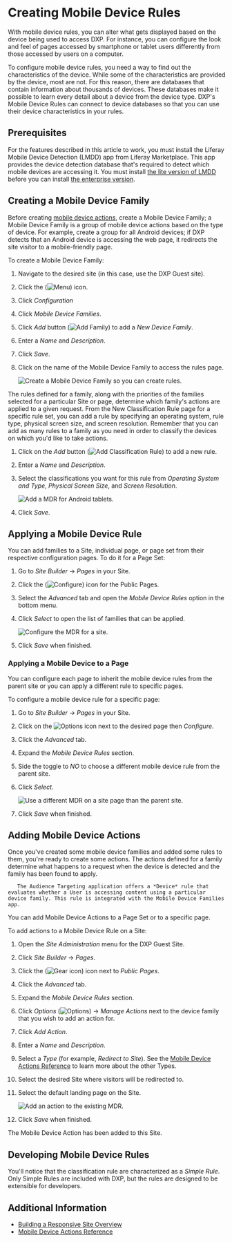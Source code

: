 # Creating Mobile Device Rules

With mobile device rules, you can alter what gets displayed based on the device being used to access DXP. For instance, you can configure the look and feel of pages accessed by smartphone or tablet users differently from those accessed by users on a computer.

To configure mobile device rules, you need a way to find out the characteristics of the device. While some of the characteristics are provided by the device, most are not. For this reason, there are databases that contain information about thousands of devices. These databases make it possible to learn every detail about a device from the device type. DXP's Mobile Device Rules can connect to device databases so that you can use their device characteristics in your rules.

## Prerequisites

For the features described in this article to work, you must install the Liferay Mobile Device Detection (LMDD) app from Liferay Marketplace. This app provides the device detection database that's required to detect which mobile devices are accessing it. You must install [the lite version of LMDD](https://web.liferay.com/marketplace/-/mp/application/92831494) before you can install [the enterprise version](https://web.liferay.com/marketplace/-/mp/application/35419014).

## Creating a Mobile Device Family

Before creating [mobile device actions](#adding-mobile-device-actions), create a Mobile Device Family; a Mobile Device Family is a group of mobile device actions based on the type of device. For example, create a group for all Android devices; if DXP detects that an Android device is accessing the web page, it redirects the site visitor to a mobile-friendly page.

To create a Mobile Device Family:

1. Navigate to the desired site (in this case, use the DXP Guest site).
1. Click the (![Menu](../../images/icon-menu.png)) icon.
1. Click *Configuration*
1. Click *Mobile Device Families*.
1. Click *Add* button (![Add Family](../../images/icon-add.png)) to add a *New Device Family*.
1. Enter a *Name* and *Description*.
1. Click *Save*.
1. Click on the name of the Mobile Device Family to access the rules page.

    ![Create a Mobile Device Family so you can create rules.](./creating-mobile-device-rules/images/mobile-device-families.png)

The rules defined for a family, along with the priorities of the families selected for a particular Site or page, determine which family's actions are applied to a given request. From the New Classification Rule page for a specific rule set, you can add a rule by specifying an operating system, rule type, physical screen size, and screen resolution. Remember that you can add as many rules to a family as you need in order to classify the devices on which you'd like to take actions.

1. Click on the *Add* button (![Add Classification Rule](../../images/icon-add.png)) to add a new rule.
1. Enter a *Name* and *Description*.
1. Select the classifications you want for this rule from *Operating System and Type*, *Physical Screen Size*, and *Screen Resolution*.

    ![Add a MDR for Android tablets.](creating-mobile-device-rules/images/02.png)

1. Click *Save*.

## Applying a Mobile Device Rule

You can add families to a Site, individual page, or page set from their respective configuration pages. To do it for a Page Set:

1. Go to *Site Builder* &rarr; *Pages* in your Site.
1. Click the (![Configure](../../images/icon-cog.png)) icon for the Public Pages.
1. Select the *Advanced* tab and open the *Mobile Device Rules* option in the bottom menu.
1. Click *Select* to open the list of families that can be applied.

    ![Configure the MDR for a site.](./creating-mobile-device-rules/images/03.png)

1. Click *Save* when finished.

### Applying a Mobile Device to a Page

You can configure each page to inherit the mobile device rules from the parent site or you can apply a different rule to specific pages.

To configure a mobile device rule for a specific page:

1. Go to *Site Builder* &rarr; *Pages* in your Site.
1. Click on the ![Options](../../images/icon-options.png) icon next to the desired page then *Configure*.
1. Click the *Advanced* tab.
1. Expand the *Mobile Device Rules* section.
1. Side the toggle to *NO* to choose a different mobile device rule from the parent site.
1. Click *Select*.

    ![Use a different MDR on a site page than the parent site.](./creating-mobile-device-rules/images/04.png)

1. Click *Save* when finished.

## Adding Mobile Device Actions

Once you've created some mobile device families and added some rules to them, you're ready to create some actions. The actions defined for a family determine what happens to a request when the device is detected and the family has been found to apply.

```tip::
   The Audience Targeting application offers a *Device* rule that evaluates whether a User is accessing content using a particular device family. This rule is integrated with the Mobile Device Families app.
```

You can add Mobile Device Actions to a Page Set or to a specific page.

To add actions to a Mobile Device Rule on a Site:

1. Open the *Site Administration* menu for the DXP Guest Site.
1. Click *Site Builder* &rarr; *Pages*.
1. Click the (![Gear icon](../../images/icon-cog.png)) icon next to *Public Pages*.
1. Click the *Advanced* tab.
1. Expand the *Mobile Device Rules* section.
1. Click *Options* (![Options](../../images/icon-actions.png)) &rarr; *Manage Actions* next to the device family that you wish to add an action for.
1. Click *Add Action*.
1. Enter a *Name* and *Description*.
1. Select a *Type* (for example, *Redirect to Site*). See the [Mobile Device Actions Reference](./mobile-device-actions-reference.md) to learn more about the other Types.
1. Select the desired Site where visitors will be redirected to.
1. Select the default landing page on the Site.

    ![Add an action to the existing MDR.](./creating-mobile-device-rules/images/05.png)

1. Click *Save* when finished.

The Mobile Device Action has been added to this Site.

## Developing Mobile Device Rules

You'll notice that the classification rule are characterized as a *Simple Rule*. Only Simple Rules are included with DXP, but the rules are designed to be extensible for developers.

## Additional Information

* [Building a Responsive Site Overview](./building-a-responsive-site-overview.md)
* [Mobile Device Actions Reference](./mobile-device-actions-reference.md)
